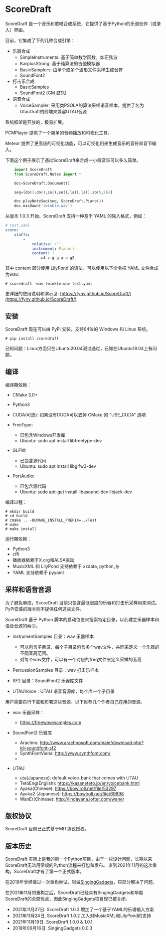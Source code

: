 # ScoreDraft

ScoreDraft 是一个音乐和歌唱合成系统，它提供了基于Python的乐谱创作（或录入）界面。

目前，它集成了下列几种合成引擎：

* 乐器合成
  - SimpleInstruments: 基于简单数学函数，如正弦波
  - KarplusStrong: 基于纯算法的吉他模拟器
  - BasicSamplers: 由单个或多个波形文件采样生成音符
  - SoundFont2
* 打击乐合成
  - BasicSamples
  - SoundFont2 (GM 鼓轨)
* 语音合成
  - VoiceSampler: 采用类PSOLA的算法采样语音样本，提供了名为UtauDraft的前端来兼容UTAU音源

系统框架是开放的，极易扩展。

PCMPlayer 提供了一个简单的音频播放和可视化工具。

Meteor 提供了更高级的可视化功能，可以可视化用来生成音乐的音符和音节输入。

下面这个例子展示了通过ScoreDraft来合成一小段音乐可以多么简单。

```Python
    import ScoreDraft
    from ScoreDraft.Notes import *

    doc=ScoreDraft.Document()

    seq=[do(),do(),so(),so(),la(),la(),so(5,96)]

    doc.playNoteSeq(seq, ScoreDraft.Piano())
    doc.mixDown('twinkle.wav')
```

从版本 1.0.3 开始，ScoreDraft 支持一种基于 YAML 的输入格式，例如：

```yaml
# test.yaml
score:
    staffs:
        -
            relative: c''
            instrument: Piano()
            content: |
                c4 c g g a a g2
```

其中 content 部分使用 LilyPond 的语法。可以使用以下命令把 YAML 文件合成为wav:

```
# scoredraft -wav twinkle.wav test.yaml
```

更详细的使用说明和演示见: [https://fynv.github.io/ScoreDraft/](https://fynv.github.io/ScoreDraft/)

## 安装

ScoreDraft 现在可以由 PyPi 安装，支持64位的 Windows 和 Linux 系统。

```
# pip install scoredraft
```

已知问题：Linux方面只在Ubuntu20.04测试通过，已知在Ubuntu18.04上有问题。

## 编译

编译期依赖：

* CMake 3.0+

* Python3

* CUDA(可选): 如果没有CUDA可以去掉 CMake 的 "USE_CUDA" 选项

* FreeType: 
  
  - 已包含Windows开发库
  - Ubuntu: sudo apt install libfreetype-dev

* GLFW: 
  
  - 已包含源代码
  - Ubuntu: sudo apt install libglfw3-dev

* PortAudio:
  
  - 已包含源代码
  - Ubuntu: sudo apt-get install libasound-dev libjack-dev

编译过程：

```
# mkdir build
# cd build
# cmake .. -DCMAKE_INSTALL_PREFIX=../Test
# make
# make install
```

运行期依赖：

* Python3 
* cffi
* 播放器依赖于X.org和ALSA驱动
* MusicXML 和 LilyPond 支持依赖于 xsdata, python_ly
* YAML 支持依赖于 pyyaml

## 采样和语音音源

为了避免麻烦，ScoreDraft 目前只包含最低限度的乐器和打击乐采样用来测试。PyPi安装的版本则不提供任何这些文件。

ScoreDraft 基于 Python 脚本的启动位置来搜索特定目录，以此建立乐器样本和语音音源的索引。

* InstrumentSamples 目录：wav 乐器样本
  
  - 可以包含子目录，每个子目录包含多个wav文件，共同来定义一个乐器的不同音高范围。
  - 对每个wav文件，可以有一个对应的freq文件来定义采样的音高

* PercussionSamples 目录：wav 打击乐样本

* SF2 目录：SoundFont2 乐器库文件

* UTAUVoice：UTAU 语音音源库，每个库一个子目录

用户需要自行下载和布署这些音源。以下推荐几个作者自己在用的音源。

* wav 乐器采样：
  
  - https://freewavesamples.com

* SoundFont2 乐器库
  
  - Arachno: http://www.arachnosoft.com/main/download.php?id=soundfont-sf2
  - SynthFontViena: http://www.synthfont.com/
  - 

* UTAU
  
  - uta(Japanese): default voice-bank that comes with UTAU
  - TetoEng(English): https://kasaneteto.jp/en/voicebank.html
  - Ayaka(Chinese): https://bowlroll.net/file/53297
  - Ayaka2 (Japanese): https://bowlroll.net/file/69898
  - WanEr(Chinese): http://lindayana.lofter.com/waner

## 版权协议

ScoreDraft 目前已正式基于MIT协议授权。

## 版本历史

ScoreDraft 实际上是我的第一个Python项目，由于一些设计问题，长期以来ScoreDraft无法用常规的Python流程来打包和发布。
直到2021年11月的这次重构，ScoreDraft才有了第一个正式版本。

在2018年曾经做过一次重构尝试，叫做[SingingGadgets](https://pypi.org/project/singinggadgets/)，只部分解决了问题。

在2021年11月的重构之后，ScoreDraft已经具有SingingGadgets和早期ScoreDraft的全部优点，因此SingingGadgets项目现已被关闭。

* 2021年11月27日. ScoreDraft 1.0.3 增加了一个基于YAML的乐谱输入方案
* 2021年11月24日, ScoreDraft 1.0.2 加入对MusicXML和LilyPond的支持
* 2021年11月19日. ScoreDraft 1.0.0 & 1.0.1
* 2018年06月16日. SingingGadgets 0.0.3

